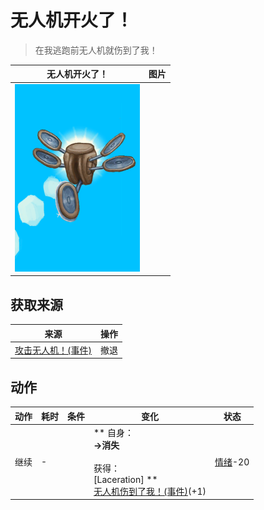 # 无人机开火了！  
> 在我逃跑前无人机就伤到了我！  
  
  无人机开火了！  |   图片   
 ----  |  ----:   
   |  <img decoding="async" src="Sprite/Drone.png" href="a.md" style="max-width:300px;max-height:300px;">   
  
## 获取来源  
来源  |  操作  
----  |  ----  
[攻击无人机！(事件)](Event_DroneFight.md)  |  撤退  
## 动作  
动作  |  耗时  |  条件  |  变化  |  状态  
----  |  ----  |  ----  |  ----  |  ----  
继续<br>  |  -  |    |  ** 自身：**<br>→消失<br><br>** 获得： **<br>** [Laceration]  **<br>  [无人机伤到了我！(事件)](Event_DroneWoundMinor.md)(+1)<br>  |  [情绪](Morale.md)-20  


<script>document.title="无人机开火了！ - 卡牌生存百科 Card Survival Wiki";</script>